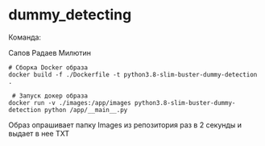 # dummy_detecting

Команда:

Сапов
Радаев
Милютин


```shell
# Сборка Docker образа
docker build -f ./Dockerfile -t python3.8-slim-buster-dummy-detection .
 
 # Запуск докер образа
docker run -v ./images:/app/images python3.8-slim-buster-dummy-detection python /app/__main__.py
```

Образ опрашивает папку Images из репозитория раз в 2 секунды и выдает в нее TXT